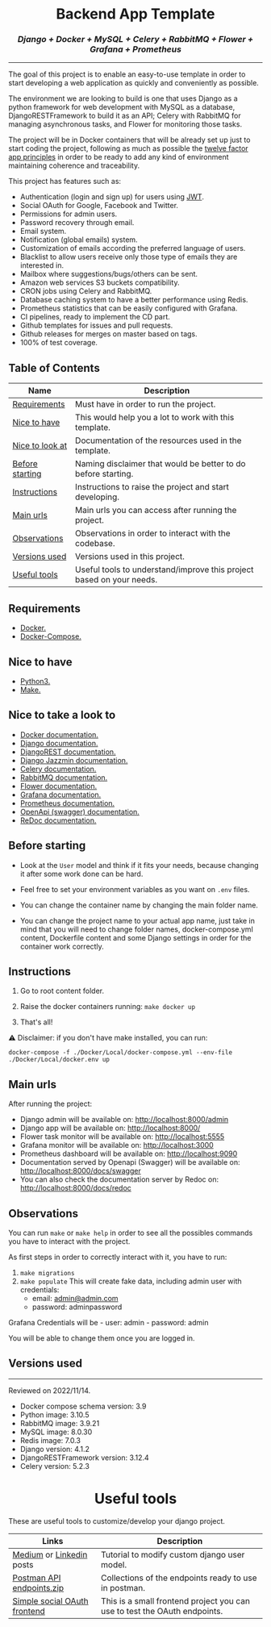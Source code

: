 <h1 align="center">
  <b>Backend App Template</b>
</h1>

<h3 align="center">
  <b><i> Django + Docker + MySQL + Celery + RabbitMQ + Flower + Grafana + Prometheus </i></b>
</h3>

* * *
The goal of this project is to enable an easy-to-use template in order to start developing a web application as quickly and conveniently as possible.

The environment we are looking to build is one that uses Django as a python framework for web development with MySQL as a database, DjangoRESTFramework to build it as an API; Celery with RabbitMQ for managing asynchronous tasks, and Flower for monitoring those tasks.

The project will be in Docker containers that will be already set up just to start coding the project, following as much as possible the [twelve factor app principles](https://12factor.net/es/) in order to be ready to add any kind of environment maintaining coherence and traceability.

This project has features such as:
- Authentication (login and sign up) for users using [JWT](https://jwt.io/).
- Social OAuth for Google, Facebook and Twitter.
- Permissions for admin users.
- Password recovery through email.
- Email system.
- Notification (global emails) system.
- Customization of emails according the preferred language of users.
- Blacklist to allow users receive only those type of emails they are interested in.
- Mailbox where suggestions/bugs/others can be sent.
- Amazon web services S3 buckets compatibility.
- CRON jobs using Celery and RabbitMQ.
- Database caching system to have a better performance using Redis.
- Prometheus statistics that can be easily configured with Grafana.
- CI pipelines, ready to implement the CD part.
- Github templates for issues and pull requests.
- Github releases for merges on master based on tags.
- 100% of test coverage.

## Table of Contents

| Name | Description |
| --- | --- |
|  [Requirements](#requirements)   |  Must have in order to run the project.   |
|  [Nice to have](#nicetohave)     | This would help you a lot to work with this template. |
|  [Nice to look at](#nicetolook)     | Documentation of the resources used in the template. |
|  [Before starting](#beforestarting)     | Naming disclaimer that would be better to do before starting. |
|  [Instructions](#instructions)    | Instructions to raise the project and start developing. |
|  [Main urls](#mainurls)     | Main urls you can access after running the project. |
|  [Observations](#observations)     | Observations in order to interact with the codebase. |
|  [Versions used](#versions)    | Versions used in this project. |
|  [Useful tools](#usefulltools)    | Useful tools to understand/improve this project based on your needs. |

<a name="requirements"/>

## Requirements
  - [Docker.](https://docs.docker.com/get-docker/)
  - [Docker-Compose.](https://docs.docker.com/engine/reference/commandline/compose/)

<a name="nicetohave"/>

## Nice to have
  - [Python3.](https://www.python.org/downloads/)
  - [Make.](https://www.gnu.org/software/make/)

<a name="nicetolook"/>

## Nice to take a look to
- [Docker documentation.](https://docs.celeryproject.org/en/stable/index.html#)
- [Django documentation.](https://docs.djangoproject.com/en/4.1/)
- [DjangoREST documentation.](https://www.django-rest-framework.org/)
- [Django Jazzmin documentation.](https://django-jazzmin.readthedocs.io/)
- [Celery documentation.](https://docs.celeryproject.org/)
- [RabbitMQ documentation.](https://www.rabbitmq.com/)
- [Flower documentation.](https://flower.readthedocs.io/en/latest/)
- [Grafana documentation.](https://grafana.com/docs/)
- [Prometheus documentation.](https://prometheus.io/docs/introduction/overview/)
- [OpenApi (swagger) documentation.](https://swagger.io/specification/)
- [ReDoc documentation.](https://redoc.ly/docs)

<a name="beforestarting"/>

## Before starting

- Look at the `User` model and think if it fits your needs, because changing it after some work done can be hard.

- Feel free to set your environment variables as you want on `.env` files.

- You can change the container name by changing the main folder name.

- You can change the project name to your actual app name, just take in mind that you will need to change folder names, docker-compose.yml content, Dockerfile content and some Django settings in order for the container work correctly.


<a name="instructions"/>

## Instructions

1. Go to root content folder.
2. Raise the docker containers running:
    ```make docker up```

4. That's all!

:warning: Disclaimer: if you don't have make installed, you can run:

`docker-compose -f ./Docker/Local/docker-compose.yml --env-file ./Docker/Local/docker.env up`

<a name="mainurls"/>

## Main urls

After running the project:

- Django admin will be available on: [http://localhost:8000/admin](http://localhost:8000/admin)
- Django app will be available on: [http://localhost:8000/](http://localhost:8000/)
- Flower task monitor will be available on: [http://localhost:5555](http://localhost:5555)
- Grafana monitor will be available on: [http://localhost:3000](http://localhost:3000)
- Prometheus dashboard will be available on: [http://localhost:9090](http://localhost:9090)
- Documentation served by Openapi (Swagger) will be available on: [http://localhost:8000/docs/swagger](http://localhost:8000/docs/swagger/)
- You can also check the documentation server by Redoc on: [http://localhost:8000/docs/redoc](http://localhost:8000/docs/redoc/)

<a name="observations"/>

## Observations

You can run `make` or `make help` in order to see all the possibles commands you have to interact with the project.

As first steps in order to correctly interact with it, you have to run:

1. `make migrations`
2.  `make populate` This will create fake data, including admin user with credentials:
    - email: admin@admin.com
    - password: adminpassword


Grafana Credentials will be
    - user: admin
    - password: admin

You will be able to change them once you are logged in.

<a name="versions"/>

## Versions used
* * *
Reviewed on 2022/11/14.

* Docker compose schema version:  3.9
* Python image:  3.10.5
* RabbitMQ image: 3.9.21
* MySQL image:  8.0.30
* Redis image:  7.0.3
* Django version:  4.1.2
* DjangoRESTFramework version:  3.12.4
* Celery version:  5.2.3


<a name="usefulltools"/>

<h1 align="center">
  <b>Useful tools</b>
</h1>

These are useful tools to customize/develop your django project.

| Links | Description |
| --- | --- |
| [Medium](https://medium.com/@alex521e2/create-a-custom-user-model-in-django-4-0-a5fd7386b3e0) or [Linkedin](https://www.linkedin.com/pulse/create-custom-user-model-django-40-alejandro-acho-mart%25C3%25ADnez/?trackingId=lFj6aKZmHN5pIKDnlOTykQ%3D%3D) posts | Tutorial to modify custom django user model.|
| [Postman API endpoints.zip](https://github.com/Alejandroacho/BackendTemplate/files/10007414/Postman.API.endpoints.zip) | Collections of the endpoints ready to use in postman. |
| [Simple social OAuth frontend](https://github.com/Alejandroacho/SocialOAuth) | This is a small frontend project you can use to test the OAuth endpoints. |
